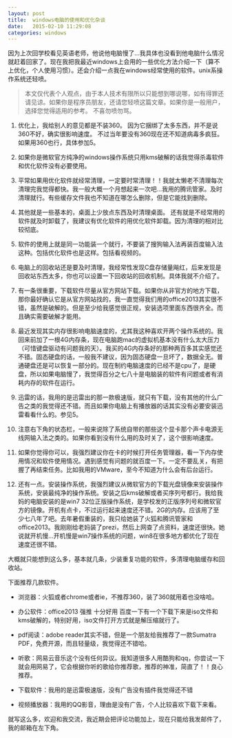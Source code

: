 ```yaml
---
layout: post
title:  windows电脑的使用和优化杂谈
date:   2015-02-10 ‏‎11:29:08
categories: windows
---
```


因为上次回学校看见英语老师，他说他电脑慢了...我具体也没看到他电脑什么情况就赶着回家了。现在我把我最近windows上会用的一些优化方法介绍一下（算不上优化，个人使用习惯）。还会介绍一点我在windows经常使用的软件。unix系操作系统还轻喷。


> 本文仅代表个人观点，由于本人技术有限所以只能想到哪说哪，如有得罪还请见谅。如果你是程序员朋友，还请您轻喷这篇文章。如果你是一般用户，选择您觉得适用的参考。
不喜勿喷勿骂。

1. 优化上，我给别人的意见都是不装360。
因为它捆绑了太多东西，并不是说360不好，确实很影响速度。
不过当年要没有360现在还不知道病毒多疯狂。
如果用360也行，具体参加5。

2. 如果你是微软官方纯净的windows操作系统只用kms破解的话我觉得杀毒软件和优化软件没有必要使用。

3. 平常如果用优化软件就经常清理，一定要时常清理！！我就太懒老不清理每次清理完我觉得都快。我一般大概一个月想起来一次吧...我用的腾讯管家。及时清理就行。有些缓存文件我也不知道在哪怎么删除，但是它能找到删除。

4. 其他就是一些基本的，桌面上少放点东西及时清理桌面。
还有就是不经常用的软件就及时卸载了，我建议有优化软件的用优化软件卸载。因为清理的相对比较彻底。

5. 软件的使用上就是同一功能装一个就行，不要装了搜狗输入法再装百度输入法这种。包括优化软件也是这样。包括看视频的。

6. 电脑上的回收站还是要及时清理，我经常性发现C盘存储量飚红，后来发现是回收站东西太多，你也可以设置一下回收站的回收机制。具体我就不介绍了。

7. 有一条很重要，下载软件尽量从官方网站下载。如果你从非官方的地方下载，那你最好确认它是从官方网站找的，我一直觉得我们用的office2013其实很不错，虽然是破解的。但是至少给我感觉很正规，安装选项里面东西很齐全。而且确实需要破解才能用。

8. 最近发现其实内存很影响电脑速度的，尤其我这种喜欢开两个操作系统的。我回来前加了一根4G内存条，现在电脑跑mac的虚拟机基本没有什么太大压力（可惜键盘驱动有问题我的天）。我买的4G内存条好的那种两百多其实感觉还不错。固态硬盘的话，一般我不建议，因为固态硬盘一旦坏了，数据全无。普通硬盘还是可以恢复一部分的。现在制约电脑速度的已经不是cpu了，是硬盘，所以如果电脑慢了，我觉得百分之七八十是电脑装的软件有问题或者有消耗内存的软件在运行。

9. 迅雷的话，我用的是迅雷出的那一款极速版，就只有下载，没有其他的什么广告之类的我觉得还不错。而且如果你电脑上有播放器的话其实没有必要安装迅雷看看什么的。参见5。

10. 注意右下角的状态栏，一般来说除了系统自带的那些这个显卡那个声卡电源无线网输入法之类的。如果你看到没有什么用的及时关了，这个很影响速度。

11. 如果你觉得你可以，我强烈建议你在卡的时候打开任务管理器，看一下内存使用情况和软件使用情况。遇到感觉有问题的就百度一下。一定不要乱关，有把握了再结束任务。比如我用的VMware，至今不知道为什么会有后台运行。

12. 还有一点。安装操作系统，我强烈建议从微软官方的下载光盘镜像来安装操作系统，安装最纯净的操作系统。安装之后kms破解或者买序列号都行。我给我妈的电脑安装的是win7 32位正版操作系统，是学校发的正版序列号和微软官方的镜像。开机有点卡，不过运行起来速度还不错。2G的内存。应该用了至少七八年了吧。去年暑假重装的，我只给她装了火狐和腾讯管家和office2013。我刚刚给老妈装了prezi，然后上网查了点资料，速度还很快。她说就开机慢...开机慢是win7操作系统的问题，win8在很多地方都优化了现在速度还很不错。

大概就只能想到这么多，基本就几条，少装重复功能的软件，多清理电脑缓存和回收站。

下面推荐几款软件。

* 浏览器：火狐或者chrome或者ie，不推荐360，装了360就用着也没啥哈。

* 办公软件：office2013 强推 十分好用 百度一下有一个下载下来是iso文件和kms破解的，特别好用，iso文件打开方式就是解压缩就行了。

* pdf阅读：adobe reader其实不错，但是一个朋友给我推荐了一款Sumatra PDF，免费开源，而且轻量级，我觉得还不错哈。

* 听歌：网易云音乐这个没有任何异议。我知道很多人用酷狗和qq，你尝试一下就会用网易了，它会根据你听的歌给你推荐歌，推荐的神准，简直了！！良心推荐。

* 下载软件：我用的是迅雷极速版，没有广告没有插件我觉得还不错

* 视频播放器：我用的QQ影音，理由是没有广告，个人比较喜欢下载下来看。



就写这么多，欢迎和我交流，我近期会把评论功能加上，现在只能给我发邮件了，我的邮箱在左下角。
